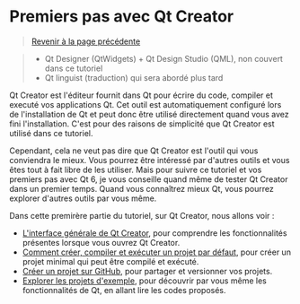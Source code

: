 
# Premiers pas avec Qt Creator

> [Revenir à la page précédente](../README.md)

> + Qt Designer (QtWidgets) + Qt Design Studio (QML), non couvert dans ce tutoriel
> + Qt linguist (traduction) qui sera abordé plus tard

Qt Creator est l'éditeur fournit dans Qt pour écrire du code, compiler et executé vos applications Qt. Cet outil est automatiquement
configuré lors de l'installation de Qt et peut donc être utilisé directement quand vous avez fini l'installation. C'est pour des 
raisons de simplicité que Qt Creator est utilisé dans ce tutoriel.

Cependant, cela ne veut pas dire que Qt Creator est l'outil qui vous conviendra le mieux. Vous pourrez être intéressé par d'autres
outils et vous êtes tout à fait libre de les utiliser. Mais pour suivre ce tutoriel et vos premiers pas avec Qt 6, je vous conseille
quand même de tester Qt Creator dans un premier temps. Quand vous connaîtrez mieux Qt, vous pourrez explorer d'autres outils par
vous même.

Dans cette premirère partie du tutoriel, sur Qt Creator, nous allons voir :

- [L'interface générale de Qt Creator](interface.md), pour comprendre les fonctionnalités présentes lorsque vous ouvrez Qt Creator.
- [Comment créer, compiler et exécuter un projet par défaut](projet.md), pour créer un projet minimal qui peut être compilé et exécuté.
- [Créer un projet sur GitHub](github.md), pour partager et versionner vos projets.
- [Explorer les projets d'exemple](exemples.md), pour découvrir par vous même les fonctionnalités de Qt, en allant lire les codes proposés.
